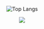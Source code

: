 <div align='center'>
 
![Top Langs](https://github-readme-stats.vercel.app/api/top-langs/?username=sunjoolee&layout=compact&theme=vue) 

<a href="https://github.com/devxb/gitanimals">
  <img src="https://render.gitanimals.org/farms/{sunjoolee}"/>
</a>

</div>



